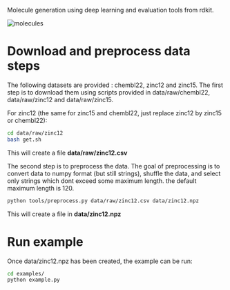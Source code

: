 Molecule generation using deep learning and evaluation tools from rdkit.

![molecules](http://i.imgur.com/WmQaZRK.png)

Download and preprocess data steps
==================================

The following datasets are provided : chembl22, zinc12 and zinc15.
The first step is to download them using scripts
provided in data/raw/chembl22, data/raw/zinc12 and data/raw/zinc15.

For zinc12 (the same for zinc15 and chembl22, just replace zinc12 by zinc15 or chembl22):

```bash
cd data/raw/zinc12
bash get.sh
```

This will create a file **data/raw/zinc12.csv**

The second step is to preprocess the data.
The goal of preprocessing is to convert data to numpy format (but still strings),
shuffle the data, and select only strings which dont exceed some maximum length.
the default maximum length is 120.

```bash
python tools/preprocess.py data/raw/zinc12.csv data/zinc12.npz
```
This will create a file in **data/zinc12.npz**

Run example
===========

Once data/zinc12.npz has been created, the example can be run:

```bash
cd examples/
python example.py
```
